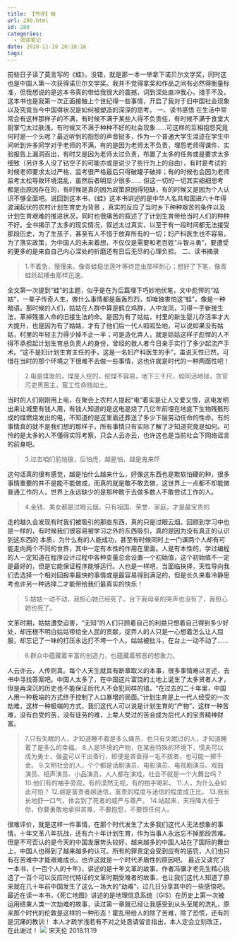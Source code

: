 ```yaml
---
title: 【书评】蛙
url: 280.html
id: 280
categories:
  - 阅读笔记
date: 2018-11-19 20:18:16
tags:
---
```


前些日子读了莫言写的《蛙》，没错，就是那一本一举拿下诺贝尔文学奖，同时这也是中国人第一次获得诺贝尔文学奖。我并不觉得拿奖和作品之间有必然得衡量标准，但我想说的是这本书真的带给我很大的震撼，词到深处直冲我心，措手不及，这本书也是我第一次正面接触上个世纪得一些事情，开启了我对于旧中国社会现象以及究竟当今中国得状况是如何被塑造的深深的思考。 一、读书感悟 在生活中常常会有这样那样子的不满，有时候不满于某些人得不负责任，有时候不满于食堂大厨掌勺太过肤浅，有时候又不满于种种不好的社会现象......可这样的互相抱怨究竟何时是一个头呢？最近听到的抱怨的声音挺多，作为一个普通大学生混迹在学生中间听到许多同学对于老师的不满，有的是因为老师太不负责，埋怨老师得课件、实验报告上漏洞百出，有时又是因为老师太过负责，布置了太多的任务或是要求太多细致（另许多人没了钻空子的可能亦或是说少了些行为上的自由），有时是考试的时候老师要求太过严格，监考很严格最后只得破罐子破摔；有的时候也会因为老师监考太松导致环境混乱，虽然后者明显少很多...... 但这一切的一切其实细细思考都是由原因存在的，有时候是真的因为政策原因得短缺，有的时候又是因为个人认识不够全面吧。说回到这本书，《蛙》这本书讲述的是中华人名共和国进六十年得波澜起伏的农村计划生育史为背景 ，真实的反应了当时乡下种种艰苦的条件以及计划生育艰难的推进状况，同时也很痛苦的叙述了了计划生育带给当时人们的种种不好。全书揭示了太多的现实情况，叙述太过真实，以至于有一段时间都无法接受那段历史，为了生孩子，甚至有人不惜于放弃所有的一切；妇产科医生也不容易，为了落实政策，为中国人的未来着想，不仅仅是需要和老百姓“斗智斗勇”，要遭受的更多的是来自自己内心深处的折磨还有日后无尽的心理负担。 二、读书摘录

> 1.不着急，慢慢来，像青蛙稳坐莲叶等待昆虫那样耐心；想好了下笔，像青蛙跃起捕虫那样迅速。

全文第一次提到“蛙”的主题，似乎是在为后篇埋下巧妙地伏笔，文中彪悍的“姑姑”，一辈子传奇人生，做什么事情都是轰轰烈烈，却唯独害怕这“蛙”，像是一种暗语。那时候的人们，姑姑在人群中算是鹤立鸡群，人中龙凤，习得一手新接生法，革掉残害人命的旧接生法的命。是因为有了姑姑，村里的新生婴儿存活率才大大提升，也是因为有了姑姑，才有了他们后一代人呱呱坠地，可以说如果没有姑姑，村里的年轻主力得少掉不止一半；可是造化弄人，就是姑姑这样子彪悍的人不得不承担起计划生育总负责人的身份，曾经的救人者今日亲手实行了多少起流产手术。“这不是妇计划生育主任的手，这是一名妇产科医生的手”，虽说天性已然，可惜在当时的那个环境之下很难不去做一些事情，这也许就是时代的一种两面性吧！

> 2.电是煤发的，煤是人挖的，挖煤不容易，地下三千尺，如同活地狱，贪官污吏黑窑主，窑工性命贱如土。

当时的人们刚刚用上电，在聚会上农村人提起“电”着实是让人又爱又恨，这电发明出来让城里有钱人用，有钱人知道的是这电是烧了几亿年前埋在地底下生物残骸形成的煤燃烧发出的电，不知道的是这里面还葬送了多少下层劳动任命的性命。有的事情真的就不是我们想的那样子，所有事情只有实际了解了才知道究竟是如何。可怜的是太多的人不懂得实际考察，只会人云亦云，也许这也是当前社会下网络谣言的前身吧。

> 3.过去咱们前怕狼，后怕虎，越是怕，越是鬼来吓

这句话真的很有感觉，越是怕什么越来什么，好像这东西也是欺软怕硬的种，很多事情重要的并不是能不能做成，而真的就是敢不敢去做，这世界上一点都不却能做普通工作的人，世界上永远缺少的是那种敢于去做多数人不敢尝试工作的人。

> 4.金钱、美女都是过眼云烟，只有祖国、荣誉、家庭，才是最宝贵的

走的越久会发现有时我们被吸引的那些东西，真的只是过眼云烟。回顾到学习中也是一样的，有时候我们很容易被学习之外的东西吸引，真的是因为没有真正的认识到这东西的 本质，为什么有的人能成功，甚至有时候同时上一门课两个人却有可能走向两个不同的世界，其中一定有本性的作用在里面。人是有本性的，学过编程的人一定知道在程序设计过程中各种变量总会设置一个初始值，这个初始值不一定是最好的，但是它能保证程序能够运行。人也是一样吧，当面临抉择，天性导向我们去选择一个相对回报率最快的事情或是最容易得到满足的，但是长久来看冷静思考也许另一种选择二才能带给我们最真实的快乐！

> 5.姑姑一动不动，我担心她已经死了。台下我母亲的哭声也没有了，我担心她也死了。

文革时期，姑姑遭受迫害，“无知”的人们只顾着自己的利益只想着自己得到多少好处，却压根不明白姑姑带给全人民的贡献，捉弄人的人只是一心想着怎么让人屈服，却忘记了一味的打压永远打不垮一个人。姑姑被批斗，在台上一动不动了......

> 6.群众中蕴藏着丰富的创造力，也蕴藏着邪恶的想象力。

人云亦云，人传则真。每个人天生就具有断章取义的本事，很多事情难以言述，去书中寻找答案吧。中国人太多了，在中国这片富饶的土地上诞生了太多贤者人才，但是再深沉的历史也不能保证后代人不会犯同样的错。“在过去的二十年里，中国人用一种极端的方式终于控制了人口暴增的局面。”计划生育是上一代人经受的一次劫难，这样一种极端的方式，我们这代人可以说是计划生育的“产物”，这样一种苦难，没有白受的苦，没有徒劳的难，上辈人受过的苦会成为后代人的宝贵精神财富。

> 7.只有失眠的人，才知道睡不着是多么痛苦，也只有失眠过的人，才知道睡着了是多么的幸福。 8.人是环境的产物，在某些特殊的环境下，懦夫可以成为勇士，强盗可以干出善行，即便是吝啬得一毛不拔者，也可能一掷千金。 9.文明社会的人，个个都是话剧演员、电影演员、电视剧演员、戏曲演员、相声演员、小品演员，人人都在演戏，社会不就是一个大舞台吗？ 10.他们有的袖手旁观，有的漠然无视，有的拍手喝彩。 11.人，为什么会如此可怕？ 12.越是富贵者越迷信，富贵的程度与迷信的程度成正比。 13.我长长地舒一口气，体会到了死者的威严与尊严。 14.站起来，天将降大任于你，你要勇敢地承担苦难，不要抱怨，不要恨任何人。

很难评价，就是这样一件事情，在那个时代发生了太多我们这代人无法想象的事情，十年文革八年抗战，还有六十年计划生育，作为当事人永远忘不掉那段苦难。但是不可否认的是今天的中国发展势头较好，越来越多的中国人站在了国际的舞台上，中国人也得到了越来越多的认可。所有的罪责定会受到应有的惩罚，人们也只有在苦难中才能艰难成长。也许这就是一个时代矛盾性的原因吧。 最近又读完了一本书，《一百个人的十年》，讲述的是十年文革的故事，作者冯骥才老先生精心挑选了一百个可以反应时代特征的文革时期受难者的故事，也让我们这代人知道了原来就在几十年前中国发生了这么一场大的“劫难”，过几日分享其中的一些感悟吧。 最近在读一本书，《死亡地图》讲述的是地理信息系统（GIS）在历史上第一次被运用结束人类一次劫难的故事，读过第一章就已经让我感受到从头至尾的洗礼，原来那个时代的伦敦是这样的一种形态！霍乱带给人的除了苦难，除了恐慌，还有的是沉痛的教训！ 本人才疏学浅若有不对之处恳请留言指出，本人定会立刻改正，在此谢过！ ![](https://songtianlun.cn/myblog/wp-content/uploads/2018/11/蛙-封面-201x300.jpg) 宋天伦 2018.11.19